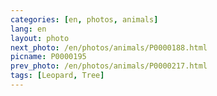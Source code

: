 ```yaml
---
categories: [en, photos, animals]
lang: en
layout: photo
next_photo: /en/photos/animals/P0000188.html
picname: P0000195
prev_photo: /en/photos/animals/P0000217.html
tags: [Leopard, Tree]
---
```

